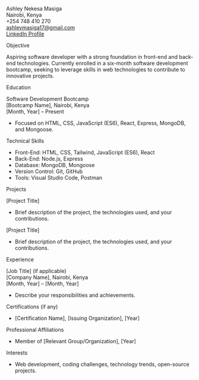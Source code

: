 



Ashley Nekesa Masiga  
Nairobi, Kenya  
+254 748 410 270  
ashleymasiga17@gmail.com  
[LinkedIn Profile](https://www.linkedin.com/in/ashley-masiga/)  



 Objective

Aspiring software developer with a strong foundation in front-end and back-end technologies. Currently enrolled in a six-month software development bootcamp, seeking to leverage skills in web technologies to contribute to innovative projects.

 Education

Software Development Bootcamp  
[Bootcamp Name], Nairobi, Kenya  
[Month, Year] – Present  
- Focused on HTML, CSS, JavaScript (ES6), React, Express, MongoDB, and Mongoose.

 Technical Skills

- Front-End: HTML, CSS, Tailwind, JavaScript (ES6), React
- Back-End: Node.js, Express
- Database: MongoDB, Mongoose
- Version Control: Git, GitHub
- Tools: Visual Studio Code, Postman

 Projects

[Project Title]  
- Brief description of the project, the technologies used, and your contributions.

[Project Title]  
- Brief description of the project, the technologies used, and your contributions.

 Experience

[Job Title] (if applicable)  
[Company Name], Nairobi, Kenya  
[Month, Year] – [Month, Year]  
- Describe your responsibilities and achievements.

 Certifications (if any)

- [Certification Name], [Issuing Organization], [Year]

 Professional Affiliations

- Member of [Relevant Group/Organization], [Year]

 Interests

- Web development, coding challenges, technology trends, open-source projects.





